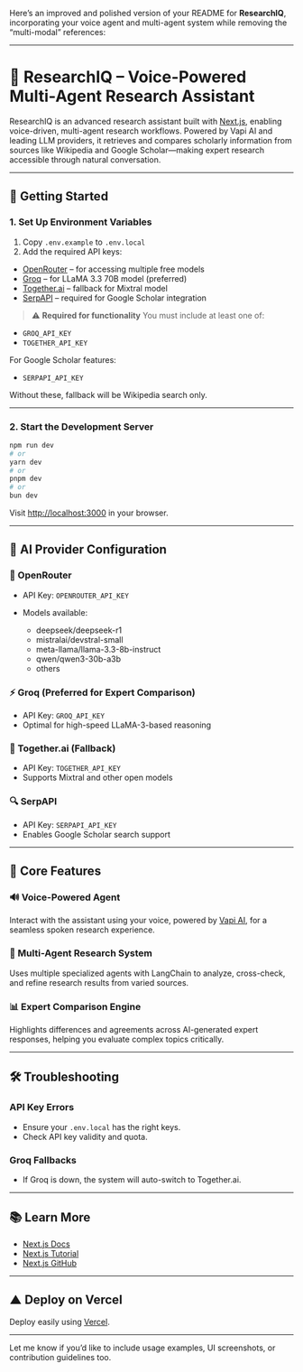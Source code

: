 Here’s an improved and polished version of your README for **ResearchIQ**, incorporating your voice agent and multi-agent system while removing the “multi-modal” references:

---

# 🧠 ResearchIQ – Voice-Powered Multi-Agent Research Assistant

ResearchIQ is an advanced research assistant built with [Next.js](https://nextjs.org), enabling voice-driven, multi-agent research workflows. Powered by Vapi AI and leading LLM providers, it retrieves and compares scholarly information from sources like Wikipedia and Google Scholar—making expert research accessible through natural conversation.

---

## 🚀 Getting Started

### 1. Set Up Environment Variables

1. Copy `.env.example` to `.env.local`
2. Add the required API keys:

* [OpenRouter](https://openrouter.ai/) – for accessing multiple free models
* [Groq](https://groq.com/) – for LLaMA 3.3 70B model (preferred)
* [Together.ai](https://together.ai/) – fallback for Mixtral model
* [SerpAPI](https://serpapi.com/) – required for Google Scholar integration

> ⚠️ **Required for functionality**
> You must include at least one of:

* `GROQ_API_KEY`
* `TOGETHER_API_KEY`

For Google Scholar features:

* `SERPAPI_API_KEY`

Without these, fallback will be Wikipedia search only.

---

### 2. Start the Development Server

```bash
npm run dev
# or
yarn dev
# or
pnpm dev
# or
bun dev
```

Visit [http://localhost:3000](http://localhost:3000) in your browser.

---

## 🔧 AI Provider Configuration

### 🧩 OpenRouter

* API Key: `OPENROUTER_API_KEY`
* Models available:

  * deepseek/deepseek-r1
  * mistralai/devstral-small
  * meta-llama/llama-3.3-8b-instruct
  * qwen/qwen3-30b-a3b
  * others

### ⚡ Groq (Preferred for Expert Comparison)

* API Key: `GROQ_API_KEY`
* Optimal for high-speed LLaMA-3-based reasoning

### 🔁 Together.ai (Fallback)

* API Key: `TOGETHER_API_KEY`
* Supports Mixtral and other open models

### 🔍 SerpAPI

* API Key: `SERPAPI_API_KEY`
* Enables Google Scholar search support

---

## 🧠 Core Features

### 🔊 Voice-Powered Agent

Interact with the assistant using your voice, powered by [Vapi AI](https://www.vapi.ai/), for a seamless spoken research experience.

### 🧩 Multi-Agent Research System

Uses multiple specialized agents with LangChain to analyze, cross-check, and refine research results from varied sources.

### 📊 Expert Comparison Engine

Highlights differences and agreements across AI-generated expert responses, helping you evaluate complex topics critically.

---

## 🛠️ Troubleshooting

### API Key Errors

* Ensure your `.env.local` has the right keys.
* Check API key validity and quota.

### Groq Fallbacks

* If Groq is down, the system will auto-switch to Together.ai.

---

## 📚 Learn More

* [Next.js Docs](https://nextjs.org/docs)
* [Next.js Tutorial](https://nextjs.org/learn)
* [Next.js GitHub](https://github.com/vercel/next.js)

---

## ▲ Deploy on Vercel

Deploy easily using [Vercel](https://vercel.com/new?utm_source=create-next-app&utm_campaign=create-next-app-readme).

---

Let me know if you’d like to include usage examples, UI screenshots, or contribution guidelines too.
